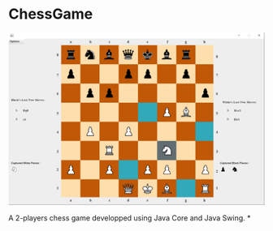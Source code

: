 # ChessGame
![alt text](https://github.com/AhmedGharbi96/ChessGame/blob/master/chess.png)

A 2-players chess game developped using Java Core and Java Swing.
*
